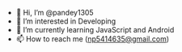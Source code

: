 - 👋 Hi, I’m @pandey1305
- 👀 I’m interested in Developing
- 🌱 I’m currently learning JavaScript and Android
- 📫 How to reach me (np5414635@gmail.com)

<!---
pandey1305/pandey1305 is a ✨ special ✨ repository because its `README.md` (this file) appears on your GitHub profile.
You can click the Preview link to take a look at your changes.
--->
